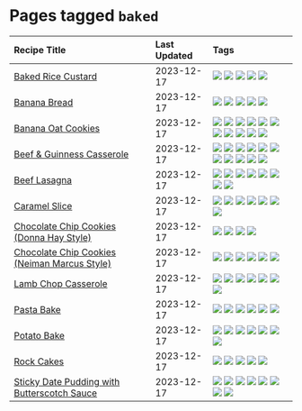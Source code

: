 # Pages tagged `baked`

|Recipe Title|Last Updated|Tags
|:---|:---|:---|
|[Baked Rice Custard](../recipes/bakedricecustard.md)|2023-12-17|[![](https://img.shields.io/badge/tag-baked-062ab)](../tags/baked.md) [![](https://img.shields.io/badge/tag-dairy-10cdd6)](../tags/dairy.md) [![](https://img.shields.io/badge/tag-dessert-1754e4)](../tags/dessert.md) [![](https://img.shields.io/badge/tag-rice-acbc2f)](../tags/rice.md) [![](https://img.shields.io/badge/tag-vegetarian-bb15fd)](../tags/vegetarian.md)|
|[Banana Bread](../recipes/bananabread.md)|2023-12-17|[![](https://img.shields.io/badge/tag-baked-062ab)](../tags/baked.md) [![](https://img.shields.io/badge/tag-dessert-1754e4)](../tags/dessert.md) [![](https://img.shields.io/badge/tag-snack-6a156e)](../tags/snack.md) [![](https://img.shields.io/badge/tag-vegan-94b8ca)](../tags/vegan.md) [![](https://img.shields.io/badge/tag-vegetarian-bb15fd)](../tags/vegetarian.md)|
|[Banana Oat Cookies](../recipes/bananaoatcookies.md)|2023-12-17|[![](https://img.shields.io/badge/tag-baked-062ab)](../tags/baked.md) [![](https://img.shields.io/badge/tag-breakfast-9d5b24)](../tags/breakfast.md) [![](https://img.shields.io/badge/tag-chocolate-517a72)](../tags/chocolate.md) [![](https://img.shields.io/badge/tag-coffee-e5c1d4)](../tags/coffee.md) [![](https://img.shields.io/badge/tag-dessert-1754e4)](../tags/dessert.md) [![](https://img.shields.io/badge/tag-easy-13fda6)](../tags/easy.md) [![](https://img.shields.io/badge/tag-great-4d35f9)](../tags/great.md) [![](https://img.shields.io/badge/tag-healthy-4a3565)](../tags/healthy.md) [![](https://img.shields.io/badge/tag-snack-6a156e)](../tags/snack.md) [![](https://img.shields.io/badge/tag-vegan-94b8ca)](../tags/vegan.md) [![](https://img.shields.io/badge/tag-vegetarian-bb15fd)](../tags/vegetarian.md)|
|[Beef & Guinness Casserole](../recipes/beefandguinnesscasserole.md)|2023-12-17|[![](https://img.shields.io/badge/tag-amazing-c6d429)](../tags/amazing.md) [![](https://img.shields.io/badge/tag-baked-062ab)](../tags/baked.md) [![](https://img.shields.io/badge/tag-beef-e4f90)](../tags/beef.md) [![](https://img.shields.io/badge/tag-casserole-9acea8)](../tags/casserole.md) [![](https://img.shields.io/badge/tag-guinness-99d437)](../tags/guinness.md) [![](https://img.shields.io/badge/tag-irish-32f6f2)](../tags/irish.md) [![](https://img.shields.io/badge/tag-large_quantity-acaf3f)](../tags/large_quantity.md) [![](https://img.shields.io/badge/tag-long_cook_time-f53bfe)](../tags/long_cook_time.md) [![](https://img.shields.io/badge/tag-long_prep_time-6984a1)](../tags/long_prep_time.md) [![](https://img.shields.io/badge/tag-messy-da139a)](../tags/messy.md) [![](https://img.shields.io/badge/tag-tricky-ab4f55)](../tags/tricky.md)|
|[Beef Lasagna](../recipes/beeflasagna.md)|2023-12-17|[![](https://img.shields.io/badge/tag-baked-062ab)](../tags/baked.md) [![](https://img.shields.io/badge/tag-beef-e4f90)](../tags/beef.md) [![](https://img.shields.io/badge/tag-dairy-10cdd6)](../tags/dairy.md) [![](https://img.shields.io/badge/tag-dinner-eadebe)](../tags/dinner.md) [![](https://img.shields.io/badge/tag-easy-13fda6)](../tags/easy.md) [![](https://img.shields.io/badge/tag-italian-6d71)](../tags/italian.md) [![](https://img.shields.io/badge/tag-pasta-659a8f)](../tags/pasta.md) [![](https://img.shields.io/badge/tag-stovetop-95446)](../tags/stovetop.md)|
|[Caramel Slice](../recipes/caramelslice.md)|2023-12-17|[![](https://img.shields.io/badge/tag-amazing-c6d429)](../tags/amazing.md) [![](https://img.shields.io/badge/tag-baked-062ab)](../tags/baked.md) [![](https://img.shields.io/badge/tag-chocolate-517a72)](../tags/chocolate.md) [![](https://img.shields.io/badge/tag-dairy-10cdd6)](../tags/dairy.md) [![](https://img.shields.io/badge/tag-dessert-1754e4)](../tags/dessert.md) [![](https://img.shields.io/badge/tag-long_prep_time-6984a1)](../tags/long_prep_time.md) [![](https://img.shields.io/badge/tag-vegetarian-bb15fd)](../tags/vegetarian.md)|
|[Chocolate Chip Cookies (Donna Hay Style)](../recipes/chocolatechipcookiesdonnahay.md)|2023-12-17|[![](https://img.shields.io/badge/tag-baked-062ab)](../tags/baked.md) [![](https://img.shields.io/badge/tag-chocolate-517a72)](../tags/chocolate.md) [![](https://img.shields.io/badge/tag-dairy-10cdd6)](../tags/dairy.md) [![](https://img.shields.io/badge/tag-dessert-1754e4)](../tags/dessert.md)|
|[Chocolate Chip Cookies (Neiman Marcus Style)](../recipes/chocolatechipcookiesneimanmarcus.md)|2023-12-17|[![](https://img.shields.io/badge/tag-amazing-c6d429)](../tags/amazing.md) [![](https://img.shields.io/badge/tag-baked-062ab)](../tags/baked.md) [![](https://img.shields.io/badge/tag-chocolate-517a72)](../tags/chocolate.md) [![](https://img.shields.io/badge/tag-coffee-e5c1d4)](../tags/coffee.md) [![](https://img.shields.io/badge/tag-dairy-10cdd6)](../tags/dairy.md) [![](https://img.shields.io/badge/tag-dessert-1754e4)](../tags/dessert.md)|
|[Lamb Chop Casserole](../recipes/lambchopcasserole.md)|2023-12-17|[![](https://img.shields.io/badge/tag-aussie-208450)](../tags/aussie.md) [![](https://img.shields.io/badge/tag-baked-062ab)](../tags/baked.md) [![](https://img.shields.io/badge/tag-battered-2b6571)](../tags/battered.md) [![](https://img.shields.io/badge/tag-casserole-9acea8)](../tags/casserole.md) [![](https://img.shields.io/badge/tag-family-9fef19)](../tags/family.md) [![](https://img.shields.io/badge/tag-fried-d4602a)](../tags/fried.md) [![](https://img.shields.io/badge/tag-lamb-8344b1)](../tags/lamb.md)|
|[Pasta Bake](../recipes/pastabake.md)|2023-12-17|[![](https://img.shields.io/badge/tag-baked-062ab)](../tags/baked.md) [![](https://img.shields.io/badge/tag-beef-e4f90)](../tags/beef.md) [![](https://img.shields.io/badge/tag-cheesey-d5a11)](../tags/cheesey.md) [![](https://img.shields.io/badge/tag-dairy-10cdd6)](../tags/dairy.md) [![](https://img.shields.io/badge/tag-pasta-659a8f)](../tags/pasta.md) [![](https://img.shields.io/badge/tag-sides-ad1215)](../tags/sides.md)|
|[Potato Bake](../recipes/potatobake.md)|2023-12-17|[![](https://img.shields.io/badge/tag-baked-062ab)](../tags/baked.md) [![](https://img.shields.io/badge/tag-cheesey-d5a11)](../tags/cheesey.md) [![](https://img.shields.io/badge/tag-dairy-10cdd6)](../tags/dairy.md) [![](https://img.shields.io/badge/tag-potato-42963a)](../tags/potato.md) [![](https://img.shields.io/badge/tag-savoury-f47a18)](../tags/savoury.md) [![](https://img.shields.io/badge/tag-sides-ad1215)](../tags/sides.md) [![](https://img.shields.io/badge/tag-vegetarian-bb15fd)](../tags/vegetarian.md)|
|[Rock Cakes](../recipes/rockcakes.md)|2023-12-17|[![](https://img.shields.io/badge/tag-baked-062ab)](../tags/baked.md) [![](https://img.shields.io/badge/tag-dairy-10cdd6)](../tags/dairy.md) [![](https://img.shields.io/badge/tag-dessert-1754e4)](../tags/dessert.md) [![](https://img.shields.io/badge/tag-family-9fef19)](../tags/family.md) [![](https://img.shields.io/badge/tag-vegetarian-bb15fd)](../tags/vegetarian.md)|
|[Sticky Date Pudding with Butterscotch Sauce](../recipes/stickydatepuddingwithbutterscotchsauce.md)|2023-12-17|[![](https://img.shields.io/badge/tag-amazing-c6d429)](../tags/amazing.md) [![](https://img.shields.io/badge/tag-baked-062ab)](../tags/baked.md) [![](https://img.shields.io/badge/tag-british-3a20e)](../tags/british.md) [![](https://img.shields.io/badge/tag-coffee-e5c1d4)](../tags/coffee.md) [![](https://img.shields.io/badge/tag-dairy-10cdd6)](../tags/dairy.md) [![](https://img.shields.io/badge/tag-dessert-1754e4)](../tags/dessert.md) [![](https://img.shields.io/badge/tag-stovetop-95446)](../tags/stovetop.md) [![](https://img.shields.io/badge/tag-vegetarian-bb15fd)](../tags/vegetarian.md)|
